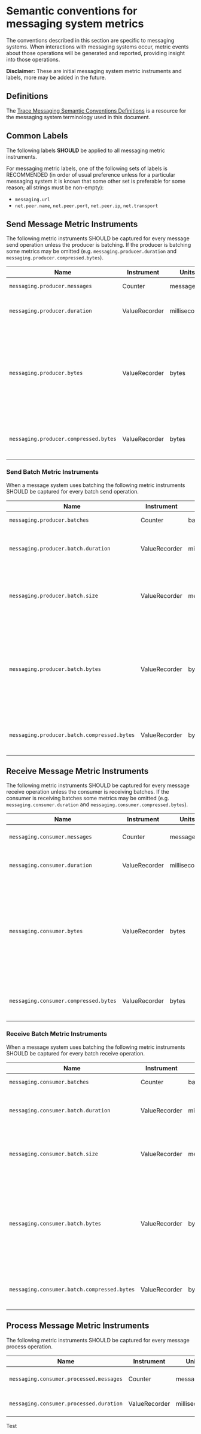 # Semantic conventions for messaging system metrics

The conventions described in this section are specific to messaging systems. When interactions with messaging systems occur,
metric events about those operations will be generated and reported, providing insight into those 
operations.

**Disclaimer:** These are initial messaging system metric instruments and labels, more may be added
 in the future.
 
## Definitions

The [Trace Messaging Semantic Conventions Definitions](../../trace/semantic_conventions/messaging.md#definitions) is a resource for the messaging system terminology used in this document.

## Common Labels

The following labels **SHOULD** be applied to all messaging metric instruments.

<!-- semconv messaging -->
<!-- endsemconv -->

For messaging metric labels, one of the following sets of labels is RECOMMENDED (in order of usual preference unless for a particular messaging system it is known that some other set is preferable for some reason; all strings must be non-empty):

* `messaging.url`
* `net.peer.name`, `net.peer.port`, `net.peer.ip`, `net.transport`

## Send Message Metric Instruments

The following metric instruments SHOULD be captured for every message send operation
 unless the producer is batching. If the producer is batching some metrics may be
 omitted (e.g. `messaging.producer.duration` and `messaging.producer.compressed.bytes`).

| Name                 | Instrument    | Units        | Description |
|----------------------|---------------|--------------|-------------|
| `messaging.producer.messages` | Counter | messages | Sum of messages sent. |
| `messaging.producer.duration` | ValueRecorder | milliseconds | Time spent producing a message to a queue/topic. |
| `messaging.producer.bytes` | ValueRecorder | bytes | The (uncompressed) size of the payload sent in bytes. Also use this metric if it is unknown whether the compressed or uncompressed payload size is reported. |
| `messaging.producer.compressed.bytes` | ValueRecorder | bytes | The compressed size of the payload sent in bytes. |

### Send Batch Metric Instruments

When a message system uses batching the following metric instruments SHOULD
be captured for every batch send operation.

| Name                 | Instrument    | Units        | Description |
|----------------------|---------------|--------------|-------------|
| `messaging.producer.batches` | Counter | batches | Sum of batches sent. |
| `messaging.producer.batch.duration` | ValueRecorder | milliseconds | Time spent prodcing a batch of messages to a queue/topic. |
| `messaging.producer.batch.size` | ValueRecorder | messages | The number of messages in each batch if this producer/client is batching messages. |
| `messaging.producer.batch.bytes` | ValueRecorder | bytes | The (uncompressed) size of the batch sent in bytes. Also use this metric if it is unknown whether the compressed or uncompressed batch size is reported. |
| `messaging.producer.batch.compressed.bytes` | ValueRecorder | bytes | The compressed size of the batch sent in bytes. |

## Receive Message Metric Instruments

The following metric instruments SHOULD be captured for every message receive operation
 unless the consumer is receiving batches. If the consumer is receiving batches some metrics
 may be omitted (e.g. `messaging.consumer.duration` and `messaging.consumer.compressed.bytes`).

| Name                 | Instrument    | Units        | Description |
|----------------------|---------------|--------------|-------------|
| `messaging.consumer.messages` | Counter | messages | Sum of messages received. |
| `messaging.consumer.duration` | ValueRecorder | milliseconds | Time spent receiving a message from a queue/topic. |
| `messaging.consumer.bytes` | ValueRecorder | bytes | The (uncompressed) size of the message received in bytes. Also use this metric if it is unknown whether the compressed or uncompressed payload size is reported. |
| `messaging.consumer.compressed.bytes` | ValueRecorder | bytes | The compressed size of the payload sent in bytes. |

### Receive Batch Metric Instruments

When a message system uses batching the following metric instruments SHOULD
be captured for every batch receive operation.

| Name                 | Instrument    | Units        | Description |
|----------------------|---------------|--------------|-------------|
| `messaging.consumer.batches` | Counter | batches | Sum of batches received. |
| `messaging.consumer.batch.duration` | ValueRecorder | milliseconds | Time spent receiving a batch of messages from a queue/topic. |
| `messaging.consumer.batch.size` | ValueRecorder | messages | The number of messages in each batch if messages are consumed in batches. |
| `messaging.consumer.batch.bytes` | ValueRecorder | bytes | The (uncompressed) size of the batch received in bytes. Also use this metric if it is unknown whether the compressed or uncompressed batch size is reported. |
| `messaging.consumer.batch.compressed.bytes` | ValueRecorder | bytes | The compressed size of the batch received in bytes. |

## Process Message Metric Instruments

The following metric instruments SHOULD be captured for every message process operation.

| Name                 | Instrument    | Units        | Description |
|----------------------|---------------|--------------|-------------|
| `messaging.consumer.processed.messages` | Counter | messages | Sum of messages processed. |
| `messaging.consumer.processed.duration` | ValueRecorder | milliseconds | Time spent processing a message. |

Test

